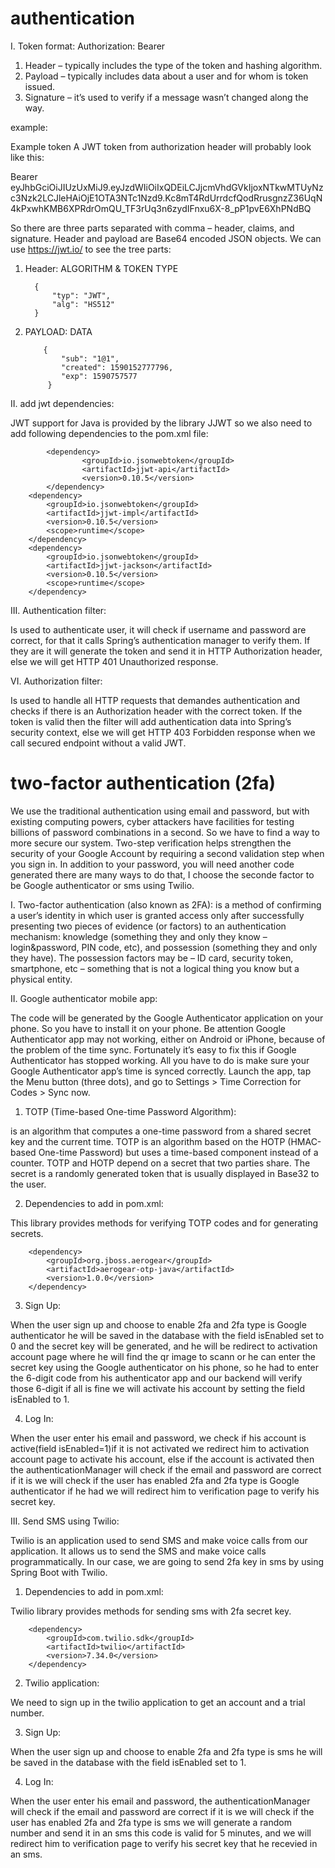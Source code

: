# authentication
I. Token format:
                           Authorization: Bearer <token string>
1. Header – typically includes the type of the token and hashing algorithm.
2. Payload – typically includes data about a user and for whom is token issued.
3. Signature – it’s used to verify if a message wasn’t changed along the way.

example:

Example token
A JWT token from authorization header will probably look like this:

Bearer eyJhbGciOiJIUzUxMiJ9.eyJzdWIiOiIxQDEiLCJjcmVhdGVkIjoxNTkwMTUyNzc3Nzk2LCJleHAiOjE1OTA3NTc1Nzd9.Kc8mT4RdUrrdcfQodRrusgnzZ36UqN4kPxwhKMB6XPRdrOmQU_TF3rUq3n6zydIFnxu6X-8_pP1pvE6XhPNdBQ

So there are three parts separated with comma – header, claims, and signature. Header and payload are Base64 encoded JSON objects. We can use https://jwt.io/ to see the tree parts:

1. Header: ALGORITHM & TOKEN TYPE

         {
	         "typ": "JWT",
             "alg": "HS512"
         }
	 
 2. PAYLOAD: DATA
 
            {
                "sub": "1@1",
                "created": 1590152777796,
                "exp": 1590757577
             }


II. add jwt dependencies:

JWT support for Java is provided by the library JJWT so we also need to add following dependencies to the pom.xml file:

            <dependency>
                    <groupId>io.jsonwebtoken</groupId>
                    <artifactId>jjwt-api</artifactId>
                    <version>0.10.5</version>
            </dependency>
		<dependency>
			<groupId>io.jsonwebtoken</groupId>
			<artifactId>jjwt-impl</artifactId>
			<version>0.10.5</version>
			<scope>runtime</scope>
		</dependency>
		<dependency>
			<groupId>io.jsonwebtoken</groupId>
			<artifactId>jjwt-jackson</artifactId>
			<version>0.10.5</version>
			<scope>runtime</scope>
		</dependency>

III. Authentication filter:

Is used to authenticate user, it will check if username and password are correct, for that it calls Spring’s authentication manager to verify them. If they are it will generate the token and send it in  HTTP Authorization header, else we will get HTTP 401 Unauthorized response.

VI. Authorization filter:

Is used to handle all HTTP requests that demandes authentication and checks if there is an Authorization header with the correct token. If the token is valid then the filter will add authentication data into Spring’s security context, else we will get HTTP 403 Forbidden response when we call secured endpoint without a valid JWT.

# two-factor authentication (2fa)

We use the traditional authentication using email and password, but with existing computing powers, cyber attackers have facilities for testing billions of password combinations  in a second. So we have to find a way to more secure our system. 
Two-step verification helps strengthen the security of your Google Account by requiring a second validation step when you sign in. In addition to your password, you will need another code generated there are many ways to do that, I choose the seconde factor to be Google authenticator or sms using Twilio.

I. Two-factor authentication (also known as 2FA):
is a method of confirming a user’s identity in which user is granted access only after successfully presenting two pieces of evidence (or factors) to an authentication mechanism: knowledge (something they and only they know – login&password, PIN code, etc), and possession (something they and only they have). The possession factors may be – ID card, security token, smartphone, etc – something that is not a logical thing you know but a physical entity.

II. Google authenticator mobile app:

The code will be generated by the Google Authenticator application on your phone. So you have to install it on your phone.
Be attention Google Authenticator app may not working, either on Android or iPhone, because of the problem of the time sync. Fortunately it’s easy to fix this if Google Authenticator has stopped working. All you have to do is make sure your Google Authenticator app’s time is synced correctly. Launch the app, tap the Menu button (three dots), and go to Settings > Time Correction for Codes > Sync now.

1. TOTP (Time-based One-time Password Algorithm):

is an algorithm that computes a one-time password from a shared secret key and the current time. TOTP is an algorithm based on the HOTP (HMAC-based One-time Password) but uses a time-based component instead of a counter. 
TOTP and HOTP depend on a secret that two parties share. The secret is a randomly generated token that is usually displayed in Base32 to the user.

2. Dependencies to add in pom.xml:

This library provides methods for verifying TOTP codes and for generating secrets.

        <dependency>
            <groupId>org.jboss.aerogear</groupId>
            <artifactId>aerogear-otp-java</artifactId>
            <version>1.0.0</version>
        </dependency>

3. Sign Up:

When the user sign up and choose to enable 2fa and 2fa type is Google authenticator he will be saved in the database with the field isEnabled set to 0 and the secret key will be generated, and he will be redirect to activation account page where he will find the qr image to scann or he can enter the secret key using the Google authenticator on his phone, so he had to enter the 6-digit code from his authenticator app and our backend will verify those 6-digit if all is fine we will activate his account by setting the field isEnabled to 1.

4. Log In:

When the user enter his email and password, we check if his account is active(field isEnabled=1)if it is not activated we redirect him to activation account page to activate his account, else if the account is activated then the authenticationManager will check if the email and password are correct if it is we will check if the user has enabled 2fa and 2fa type is Google authenticator if he had we will redirect him to verification page to verify his secret key.

III. Send SMS using Twilio:

Twilio is an application used to send SMS and make voice calls from our application. It allows us to send the SMS and make voice calls programmatically. In our case, we are going to send 2fa key in sms by using Spring Boot with Twilio.

1. Dependencies to add in pom.xml:

Twilio library provides methods for sending sms with 2fa secret key.

        <dependency>
            <groupId>com.twilio.sdk</groupId>
            <artifactId>twilio</artifactId>
            <version>7.34.0</version>
        </dependency>
	
2. Twilio application:

We need to sign up in the twilio application to get an account and a trial number. 

3. Sign Up:

When the user sign up and choose to enable 2fa and 2fa type is sms he will be saved in the database with the field isEnabled set to 1.

4. Log In:

When the user enter his email and password, the authenticationManager will check if the email and password are correct if it is we will check if the user has enabled 2fa and 2fa type is sms we will generate a random number and send it in an sms this code is valid for 5 minutes, and we will redirect him to verification page to verify his secret key that he recevied in an sms.


